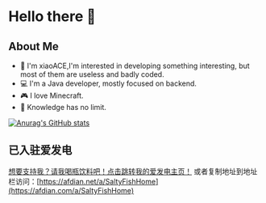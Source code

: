 # Hello there 👋

## About Me

- 👀 I'm xiaoACE,I'm interested in developing something interesting, but most of them are useless and badly coded.
- 💻 I'm a Java developer, mostly focused on backend.
- 🎮 I love Minecraft.
- 🌱 Knowledge has no limit.

[![Anurag's GitHub stats](https://github-readme-stats.vercel.app/api?username=xiaoACE6716&theme=dracula&show_icons=true)](https://github.com/anuraghazra/github-readme-stats)

## 已入驻爱发电
[想要支持我？请我喝瓶饮料吧！点击跳转我的爱发电主页！](https://afdian.com/a/SaltyFishHome)
或者复制地址到地址栏访问：[https://afdian.net/a/SaltyFishHome](https://afdian.com/a/SaltyFishHome)

<!-- [![Top Langs](https://github-readme-stats.vercel.app/api/top-langs/?username=xiaoACE6716&theme=dracula&show_icons=true)](https://github.com/anuraghazra/github-readme-stats) -->

<!--
**xiaoACE6716/xiaoACE6716** is a ✨ _special_ ✨ repository because its `README.md` (this file) appears on your GitHub profile.
-->

<!--
Here are some ideas to get you started:

- 🔭 I’m currently working on ...
- 🌱 I’m currently learning ...
- 👯 I’m looking to collaborate on ...
- 🤔 I’m looking for help with ...
- 💬 Ask me about ...
- 📫 How to reach me: ...
- 😄 Pronouns: ...
- ⚡ Fun fact: ...
-->

